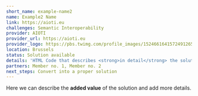 ```yaml
---
short_name: example-name2
name: Example2 Name
link: https://aioti.eu
challenges: Semantic Interoperability
provider: AIOTI
provider_url: https://aioti.eu
provider_logo: https://pbs.twimg.com/profile_images/1524661641572491265/k26jqf1h_400x400.jpg
location: Brussels
status: Solution available
details: 'HTML Code that describes <strong>in detail</strong> the solution and its advantages, such as::<br><br><ul><li>- Something very special </li><li>- Something very useful </li><li>- Something very interesting</li></ul><br/><img src="https://pbs.twimg.com/profile_banners/731175743493943296/1665500278/1500x500"/>'
partners: Member no. 1, Member no. 2
next_steps: Convert into a proper solution
---
```


Here we can describe the **added value** of the solution and add more details.
